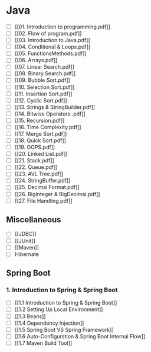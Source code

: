 # Java
- [ ] [[01. Introduction to programming.pdf]]
- [ ] [[02. Flow of program.pdf]]
- [ ] [[03. Introduction to Java.pdf]]
- [ ] [[04. Conditional & Loops.pdf]]
- [ ] [[05. FunctionsMethods.pdf]]
- [ ] [[06. Arrays.pdf]]
- [ ] [[07. Linear Search.pdf]]
- [ ] [[08. Binary Search.pdf]]
- [ ] [[09. Bubble Sort.pdf]]
- [ ] [[10. Selection Sort.pdf]]
- [ ] [[11. Insertion Sort.pdf]]
- [ ] [[12. Cyclic Sort.pdf]]
- [ ] [[13. Strings & StringBuilder.pdf]]
- [ ] [[14. Bitwise Operators .pdf]]
- [ ] [[15. Recursion.pdf]]
- [ ] [[16. Time Complexity.pdf]]
- [ ] [[17. Merge Sort.pdf]]
- [ ] [[18. Quick Sort.pdf]]
- [ ] [[19. OOPS.pdf]]
- [ ] [[20. Linked List.pdf]]
- [ ] [[21. Stack.pdf]]
- [ ] [[22. Queue.pdf]]
- [ ] [[23. AVL Tree.pdf]]
- [ ] [[24. StringBuffer.pdf]]
- [ ] [[25. Decimal Format.pdf]]
- [ ] [[26. BigInteger & BigDecimal.pdf]]
- [ ] [[27. File Handling.pdf]]

## Miscellaneous
- [ ] [[JDBC]]
- [ ] [[JUnit]]
- [ ] [[Maven]]
- [ ] Hibernate

## Spring Boot
### 1. Introduction to Spring & Spring Boot
- [ ] [[1.1 Introduction to Spring & Spring Boot]]
- [ ] [[1.2 Setting Up Local Environment]]
- [ ] [[1.3 Beans]]
- [ ] [[1.4 Dependency Injection]]
- [ ] [[1.5 Spring Boot VS Spring Framework]]
- [ ] [[1.6 Auto-Configuration & Spring Boot Internal Flow]]
- [ ] [[1.7 Maven Build Tool]]